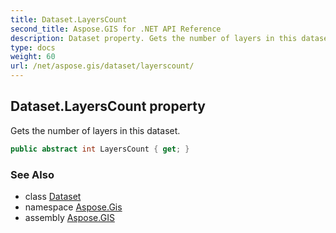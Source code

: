 ```yaml
---
title: Dataset.LayersCount
second_title: Aspose.GIS for .NET API Reference
description: Dataset property. Gets the number of layers in this dataset
type: docs
weight: 60
url: /net/aspose.gis/dataset/layerscount/
---
```

## Dataset.LayersCount property

Gets the number of layers in this dataset.

```csharp
public abstract int LayersCount { get; }
```

### See Also

* class [Dataset](../)
* namespace [Aspose.Gis](../../dataset/)
* assembly [Aspose.GIS](../../../)


